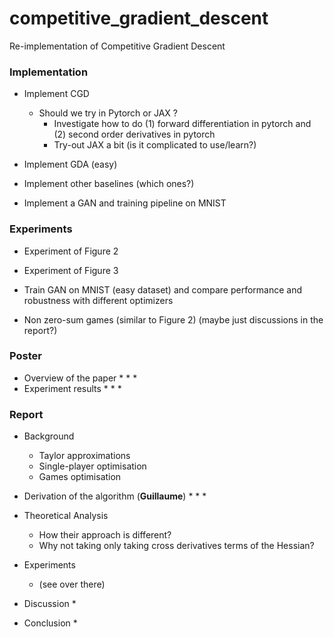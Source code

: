 # competitive_gradient_descent
Re-implementation of Competitive Gradient Descent


### Implementation

* Implement CGD
  * Should we try in Pytorch or JAX ?
    * Investigate how to do (1) forward differentiation in pytorch and (2) second order derivatives in pytorch
    * Try-out JAX a bit (is it complicated to use/learn?)
* Implement GDA (easy)
* Implement other baselines (which ones?)

* Implement a GAN and training pipeline on MNIST

### Experiments

* Experiment of Figure 2
* Experiment of Figure 3
* Train GAN on MNIST (easy dataset) and compare performance and robustness with different optimizers

* Non zero-sum games (similar to Figure 2) (maybe just discussions in the report?)

### Poster

* Overview of the paper
  *
  *
  *
* Experiment results
  *
  *
  *
  
 
### Report

* Background
  * Taylor approximations
  * Single-player optimisation
  * Games optimisation

* Derivation of the algorithm (**Guillaume**)
  *
  *
  * 

* Theoretical Analysis 
  * How their approach is different?
  * Why not taking only taking cross derivatives terms of the Hessian?


* Experiments
  * (see over there)
  
* Discussion
  * 

* Conclusion
  *


